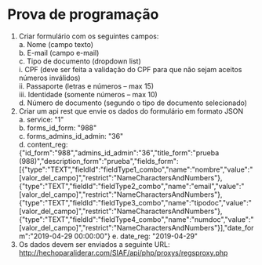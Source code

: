 # Prova de programação

1.	Criar formulário com os seguintes campos: <br>
  a.	Nome (campo texto) <br>
  b.	E-mail (campo e-mail) <br>
  c.	Tipo de documento (dropdown list) <br>
    i.	CPF (deve ser feita a validação do CPF para que não sejam aceitos números inválidos) <br>
    ii.	Passaporte (letras e números – max 15) <br>
    iii.	Identidade (somente números – max 10) <br>
  d.	Número de documento (segundo o tipo de documento selecionado) <br>
2.	Criar um api rest que envie os dados do formulário em formato JSON <br>
  a.	service: "1" <br>
  b.	forms_id_form: "988" <br>
  c.	forms_admins_id_admin: "36" <br>
  d.	content_reg: {"id_form":"988","admins_id_admin":"36","title_form":"prueba (988)","description_form":"prueba","fields_form":[{"type":"TEXT","fieldId":"fieldType1_combo","name":"nombre","value":"[valor_del_campo]","restrict":"NameCharactersAndNumbers"},{"type":"TEXT","fieldId":"fieldType2_combo","name":"email","value":"[valor_del_campo]","restrict":"NameCharactersAndNumbers"},{"type":"TEXT","fieldId":"fieldType3_combo","name":"tipodoc","value":"[valor_del_campo]","restrict":"NameCharactersAndNumbers"},{"type":"TEXT","fieldId":"fieldType4_combo","name":"numdoc","value":"[valor_del_campo]","restrict":"NameCharactersAndNumbers"}],"date_form":"2019-04-29 00:00:00"}
  e.	date_reg: "2019-04-29" <br>
3.	Os dados devem ser enviados a seguinte URL: http://hechoparaliderar.com/SIAF/api/php/proxys/regsproxy.php <br>
